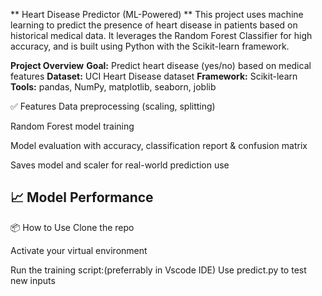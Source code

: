 ** Heart Disease Predictor (ML-Powered)
**
This project uses machine learning to predict the presence of heart disease in patients based on historical medical data. 
It leverages the Random Forest Classifier for high accuracy, and is built using Python with the Scikit-learn framework.

 **Project Overview**
**Goal:** Predict heart disease (yes/no) based on medical features
**Dataset:** UCI Heart Disease dataset
**Framework:** Scikit-learn
**Tools:** pandas, NumPy, matplotlib, seaborn, joblib

✅ Features
Data preprocessing (scaling, splitting)

Random Forest model training

Model evaluation with accuracy, classification report & confusion matrix

Saves model and scaler for real-world prediction use


📈 Model Performance
-

📦 How to Use
Clone the repo

Activate your virtual environment

Run the training script:(preferrably in Vscode IDE)
Use predict.py to test new inputs
